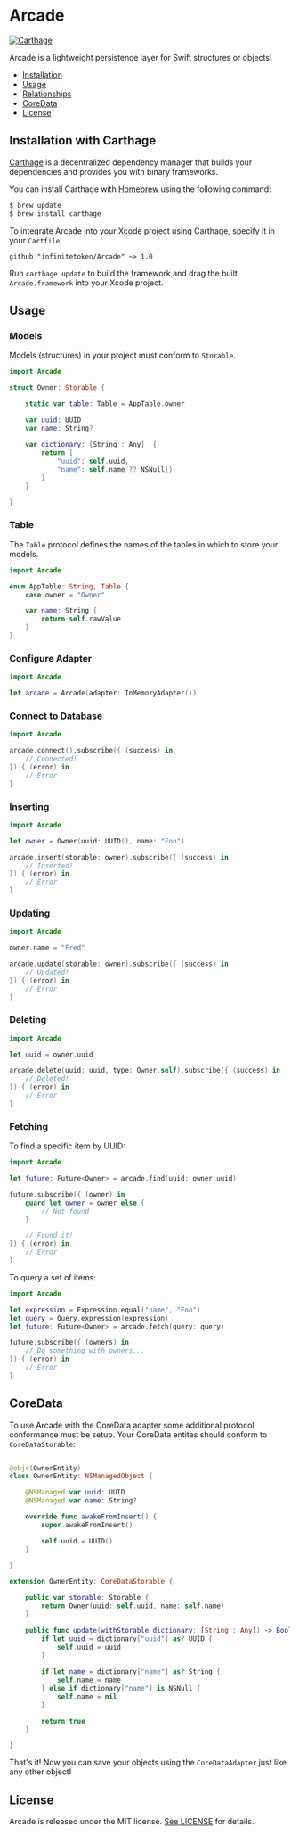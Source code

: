 # Arcade

[![Carthage](https://img.shields.io/badge/Carthage-compatible-brightgreen.svg?style=flat)](https://github.com/Carthage/Carthage)

Arcade is a lightweight persistence layer for Swift structures or objects!

- [Installation](#installation)
- [Usage](#usage)
- [Relationships](#relationships)
- [CoreData](#coredata)
- [License](#license)

## Installation with Carthage

[Carthage](https://github.com/Carthage/Carthage) is a decentralized dependency manager that builds your dependencies and provides you with binary frameworks.

You can install Carthage with [Homebrew](http://brew.sh/) using the following command:

```bash
$ brew update
$ brew install carthage
```

To integrate Arcade into your Xcode project using Carthage, specify it in your `Cartfile`:

```ogdl
github "infinitetoken/Arcade" ~> 1.0
```

Run `carthage update` to build the framework and drag the built `Arcade.framework` into your Xcode project.

## Usage

### Models

Models (structures) in your project must conform to `Storable`.

```swift
import Arcade

struct Owner: Storable {

    static var table: Table = AppTable.owner

    var uuid: UUID
    var name: String?
    
    var dictionary: [String : Any]  {
        return [
            "uuid": self.uuid,
            "name": self.name ?? NSNull()
        ]
    }

}
```

### Table

The `Table` protocol defines the names of the tables in which to store your models.

```swift
import Arcade

enum AppTable: String, Table {
    case owner = "Owner"

    var name: String {
        return self.rawValue
    }
}
```

### Configure Adapter

```swift
import Arcade

let arcade = Arcade(adapter: InMemoryAdapter())
```

### Connect to Database

```swift
import Arcade

arcade.connect().subscribe({ (success) in
    // Connected!
}) { (error) in
    // Error
}
```

### Inserting

```swift
import Arcade

let owner = Owner(uuid: UUID(), name: "Foo")

arcade.insert(storable: owner).subscribe({ (success) in
    // Inserted!
}) { (error) in
    // Error
}
```

### Updating

```swift
import Arcade

owner.name = "Fred"

arcade.update(storable: owner).subscribe({ (success) in
    // Updated!
}) { (error) in
    // Error
}
```

### Deleting

```swift
import Arcade

let uuid = owner.uuid

arcade.delete(uuid: uuid, type: Owner.self).subscribe({ (success) in
    // Deleted!
}) { (error) in
    // Error
}
```

### Fetching

To find a specific item by UUID:

```swift
import Arcade

let future: Future<Owner> = arcade.find(uuid: owner.uuid)

future.subscribe({ (owner) in
    guard let owner = owner else {
        // Not found
    }

    // Found it!
}) { (error) in
    // Error
}
```

To query a set of items:

```swift
import Arcade

let expression = Expression.equal("name", "Foo")
let query = Query.expression(expression)
let future: Future<Owner> = arcade.fetch(query: query)

future.subscribe({ (owners) in
    // Do something with owners...
}) { (error) in
    // Error
}
```

## CoreData

To use Arcade with the CoreData adapter some additional protocol conformance must be setup. Your
CoreData entites should conform to `CoreDataStorable`:

```swift

@objc(OwnerEntity)
class OwnerEntity: NSManagedObject {

    @NSManaged var uuid: UUID
    @NSManaged var name: String?

    override func awakeFromInsert() {
        super.awakeFromInsert()

        self.uuid = UUID()
    }

}

extension OwnerEntity: CoreDataStorable {

    public var storable: Storable {
        return Owner(uuid: self.uuid, name: self.name)
    }

    public func update(withStorable dictionary: [String : Any]) -> Bool {
        if let uuid = dictionary["uuid"] as? UUID {
            self.uuid = uuid
        }
    
        if let name = dictionary["name"] as? String {
            self.name = name
        } else if dictionary["name"] is NSNull {
            self.name = nil
        }

        return true
    }

}
```

That's it! Now you can save your objects using the `CoreDataAdapter` just like any other object!

## License

Arcade is released under the MIT license. [See LICENSE](https://github.com/infinitetoken/Arcade/blob/master/LICENSE) for details.
